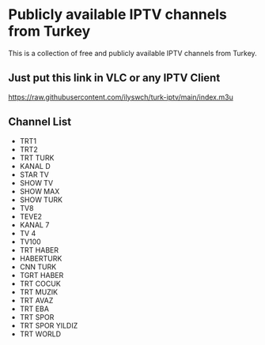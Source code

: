 # Publicly available IPTV channels from Turkey

This is a collection of free and publicly available IPTV channels from Turkey. 


## Just put this link in VLC or any IPTV Client

https://raw.githubusercontent.com/ilyswch/turk-iptv/main/index.m3u

## Channel List
- TRT1
- TRT2
- TRT TURK
- KANAL D
- STAR TV
- SHOW TV
- SHOW MAX
- SHOW TURK
- TV8
- TEVE2
- KANAL 7
- TV 4
- TV100
- TRT HABER
- HABERTURK
- CNN TURK
- TGRT HABER
- TRT COCUK
- TRT MUZIK
- TRT AVAZ
- TRT EBA
- TRT SPOR
- TRT SPOR YILDIZ
- TRT WORLD
